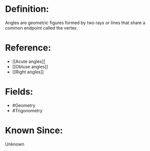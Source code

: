 

# Definition:
Angles are geometric figures formed by two rays or lines that share a common endpoint called the vertex.

# Reference:
- [[Acute angles]]
- [[Obtuse angles]]
- [[Right angles]]

# Fields: 
- #Geometry
- #Trigonometry

# Known Since:
Unknown

